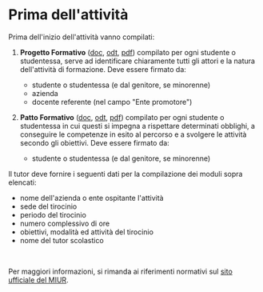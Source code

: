 # Prima dell'attività
Prima dell'inizio dell'attività vanno compilati:
1. **Progetto Formativo** ([doc](./assets/progetto_formativo.docx), [odt](./assets/progetto_formativo.odt), [pdf](./assets/progetto_formativo.pdf)) compilato per ogni studente o studentessa, serve ad identificare chiaramente tutti gli attori e la natura dell'attività di formazione. Deve essere firmato da:
   - studente o studentessa (e dal genitore, se minorenne)
   - azienda
   - docente referente (nel campo "Ente promotore")

1. **Patto Formativo** ([doc](./assets/patto_formativo_adesione_alunno.doc), [odt](./assets/patto_formativo_adesione_alunno.odt), [pdf](./assets/patto_formativo_adesione_alunno.pdf)) compilato per ogni studente o studentessa in cui questi si impegna a rispettare determinati obblighi, a conseguire le competenze in esito al percorso e a svolgere le attività secondo gli obiettivi. Deve essere firmato da:
    - studente o studentessa (e dal genitore, se minorenne)

Il tutor deve fornire i seguenti dati per la compilazione dei moduli sopra elencati:
 - nome dell'azienda o ente ospitante l'attività
 - sede del tirocinio
 - periodo del tirocinio
 - numero complessivo di ore
 - obiettivi, modalità ed attività del tirocinio
 - nome del tutor scolastico

<br>

Per maggiori informazioni, si rimanda ai riferimenti normativi sul [sito ufficiale del MIUR](http://www.alternanza.miur.gov.it/scuole_come-organizzare.html).

